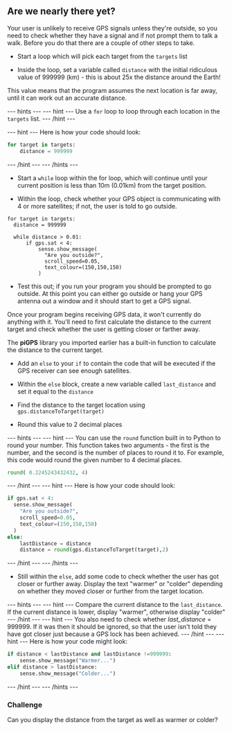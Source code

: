 ## Are we nearly there yet?

Your user is unlikely to receive GPS signals unless they're outside, so you need to check whether they have a signal and if not prompt them to talk a walk. Before you do that there are a couple of other steps to take.

+ Start a loop which will pick each target from the `targets` list

+ Inside the loop, set a variable called `distance` with the initial ridiculous value of 999999 (km) - this is about 25x the distance around the Earth!

This value means that the program assumes the next location is far away, until it can work out an accurate distance.

--- hints ---
--- hint ---
Use a `for` loop to loop through each location in the `targets` list.
--- /hint ---

--- hint ---
Here is how your code should look:

```python
for target in targets:
    distance = 999999
```
--- /hint ---
--- /hints ---

+ Start a `while` loop within the for loop, which will continue until your current position is less than 10m (0.01km) from the target position.


+ Within the loop, check whether your GPS object is communicating with 4 or more satellites; if not, the user is told to go outside.

```python3
for target in targets:
  distance = 999999

  while distance > 0.01:
      if gps.sat < 4:
          sense.show_message(
            "Are you outside?",
            scroll_speed=0.05,
            text_colour=(150,150,150)
          )

```

+ Test this out; if you run your program you should be prompted to go outside. At this point you can either go outside or hang your GPS antenna out a window and it should start to get a GPS signal.

Once your program begins receiving GPS data, it won't currently do anything with it. You'll need to first calculate the distance to the current target and check whether the user is getting closer or farther away.

The **piGPS** library you imported earlier has a built-in function to calculate the distance to the current target.

+ Add an `else` to your `if` to contain the code that will be executed if the GPS receiver can see enough satellites.

+ Within the `else` block, create a new variable called `last_distance` and set it equal to the `distance`

+ Find the distance to the target location using `gps.distanceToTarget(target)`

+ Round this value to 2 decimal places

--- hints ---
--- hint ---
You can use the `round` function built in to Python to round your number. This function takes two arguments - the first is the number, and the second is the number of places to round it to. For example, this code would round the given number to 4 decimal places.

```python
round( 0.2245243432432, 4)
```

--- /hint ---
--- hint ---
Here is how your code should look:
```python
if gps.sat < 4:
  sense.show_message(
    "Are you outside?",
    scroll_speed=0.05,
    text_colour=(150,150,150)
  )
else:
    lastDistance = distance
    distance = round(gps.distanceToTarget(target),2)
```
--- /hint ---
--- /hints ---

+ Still within the `else`, add some code to check whether the user has got closer or further away. Display the text "warmer" or "colder" depending on whether they moved closer or further from the target location.

--- hints ---
--- hint ---
Compare the current distance to the `last_distance`. If the current distance is lower, display "warmer", otherwise display "colder"
--- /hint ---
--- hint ---
You also need to check whether *last_distance* = 999999. If it was then it should be ignored, so that the user isn't told they have got closer just because a GPS lock has been achieved.
--- /hint ---
--- hint ---
Here is how your code might look:

```python
if distance < lastDistance and lastDistance !=999999:
    sense.show_message("Warmer...")
elif distance > lastDistance:
    sense.show_message("Colder...")
```
--- /hint ---
--- /hints ---

### Challenge
Can you display the distance from the target as well as warmer or colder?
